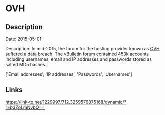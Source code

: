 # OVH

## Description

Date: 2015-05-01

Description:
In mid-2015, the forum for the hosting provider known as <a href="https://www.ovh.com" target="_blank" rel="noopener">OVH</a> suffered a data breach. The vBulletin forum contained 453k accounts including usernames, email and IP addresses and passwords stored as salted MD5 hashes.


['Email addresses', 'IP addresses', 'Passwords', 'Usernames']

## Links

https://link-to.net/1229997/712.3259576875168/dynamic/?r=b3ZoLmNvbQ==